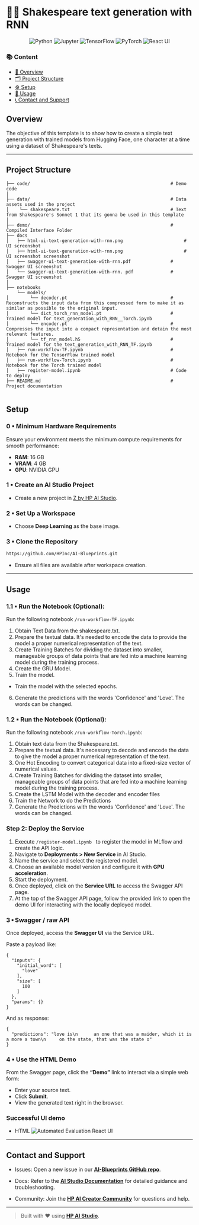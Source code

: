 # 📜💬 Shakespeare text generation with RNN

<div align="center">

![Python](https://img.shields.io/badge/Python-3.10+-blue.svg?logo=python)
![Jupyter](https://img.shields.io/badge/Jupyter-supported-orange.svg?logo=jupyter)
![TensorFlow](https://img.shields.io/badge/TensorFlow-used-ff6f00.svg?logo=tensorflow)
![PyTorch](https://img.shields.io/badge/PyTorch-used-ee4c2c.svg?logo=pytorch)
![React UI](https://img.shields.io/badge/User%20Interface-React-61DAFB.svg?logo=react)

</div>

### 📚 Content

* [🧠 Overview](#overview)
* [🗂 Project Structure](#project-structure)
* [⚙️ Setup](#setup)
* [🚀 Usage](#usage)
* [📞 Contact and Support](#contact-and-support)

## Overview

The objective of this template is to show how to create a simple text generation with trained models from Hugging Face, one character at a time using a dataset of Shakespeare's texts.

 ---

## Project Structure
```
├── code/                                                     # Demo code
│                                   
├── data/                                                     # Data assets used in the project
│    └── shakespeare.txt                                      # Text from Shakespeare's Sonnet 1 that its gonna be used in this template
│
├── demo/                                                     # Compiled Interface Folder
├── docs
│   ├── html-ui-text-generation-with-rnn.png                       # UI screenshot 
│   ├── html-ui-text-generation-with-rnn.png                       # UI screenshot screenshot    
│   ├── swagger-ui-text-generation-with-rnn.pdf               # Swagger UI screenshot 
│   └── swagger-ui-text-generation-with-rnn. pdf              # Swagger UI screenshot
│
├── notebooks
    └── models/
│        └── decoder.pt                                       # Reconstructs the input data from this compressed form to make it as similar as possible to the original input.
│        └── dict_torch_rnn_model.pt                          # Trained model for text_generation_with_RNN__Torch.ipynb
│        └── encoder.pt                                       # Compresses the input into a compact representation and detain the most relevant features.
│        └── tf_rnn_model.h5                                  # Trained model for the text_generation_with_RNN_TF.ipynb
│   ├── run-workflow-TF.ipynb                                 # Notebook for the TensorFlow trained model
│   ├── run-workflow-Torch.ipynb                              # Notebook for the Torch trained model
│   ├── register-model.ipynb                                  # Code to deploy        
├── README.md                                                 # Project documentation
                                    
```
## Setup

### 0 ▪ Minimum Hardware Requirements

Ensure your environment meets the minimum compute requirements for smooth performance:

- **RAM**: 16 GB  
- **VRAM**: 4 GB  
- **GPU**: NVIDIA GPU

### 1 ▪ Create an AI Studio Project

- Create a new project in [Z by HP AI Studio](https://zdocs.datascience.hp.com/docs/aistudio/overview).

### 2 ▪ Set Up a Workspace

- Choose **Deep Learning** as the base image.

### 3 ▪ Clone the Repository

```bash
https://github.com/HPInc/AI-Blueprints.git
```

- Ensure all files are available after workspace creation.

---

## Usage

### 1.1 ▪ Run the Notebook (Optional):
Run the following notebook `/run-workflow-TF.ipynb`:
1. Obtain Text Data from the shakespeare.txt.
2. Prepare the textual data. It's needed to encode the data to provide the model a proper numerical representation of the text.
3. Create Training Batches for dividing the dataset into smaller, manageable groups of data points that are fed into a machine learning model during the training process.
4. Create the GRU Model.
5. Train the model.
- Train the model with the selected epochs.
  
6. Generate the predictions with the words 'Confidence' and 'Love'. The words can be changed.

### 1.2 ▪ Run the Notebook (Optional):
Run the following notebook `/run-workflow-Torch.ipynb`:
1. Obtain text data from the Shakespeare.txt.
2. Prepare the textual data. It's necessary to decode and encode the data to give the model a proper numerical representation of the text.
3. One Hot Encoding to convert categorical data into a fixed-size vector of numerical values.
4. Create Training Batches for dividing the dataset into smaller, manageable groups of data points that are fed into a machine learning model during the training process.
5. Create the LSTM Model with the decoder and encoder files
6. Train the Network to do the Predictions
7. Generate the Predictions with the words 'Confidence' and 'Love'. The words can be changed.

### Step 2: Deploy the Service
1. Execute `/register-model.ipynb ` to register the model in MLflow and create the API logic.  
2. Navigate to **Deployments > New Service** in AI Studio.  
3. Name the service and select the registered model.  
4. Choose an available model version and configure it with **GPU acceleration**.  
5. Start the deployment.  
6. Once deployed, click on the **Service URL** to access the Swagger API page.  
7. At the top of the Swagger API page, follow the provided link to open the demo UI for interacting with the locally deployed model.

### 3 ▪ Swagger / raw API

Once deployed, access the **Swagger UI** via the Service URL.

Paste a payload like:

```
{
  "inputs": {
    "initial_word": [
      "love"
    ],
    "size": [
      100
    ]
  },
  "params": {}
}

```

And as response:

```
{
  "predictions": "love is\n      an one that was a maider, which it is a more a town\n     on the state, that was the state o"
}

```

### 4 ▪ Use the HTML Demo

From the Swagger page, click the **“Demo”** link to interact via a simple web form:

* Enter your source text.
* Click **Submit**.
* View the generated text right in the browser.

### Successful UI demo

- HTML
![Automated Evaluation React UI](docs/html-ui-text-generation-with-rnn.png)  

---

## Contact and Support

- Issues: Open a new issue in our [**AI-Blueprints GitHub repo**](https://github.com/HPInc/AI-Blueprints).

- Docs: Refer to the **[AI Studio Documentation](https://zdocs.datascience.hp.com/docs/aistudio/overview)** for detailed guidance and troubleshooting. 

- Community: Join the [**HP AI Creator Community**](https://community.datascience.hp.com/) for questions and help.

---

> Built with ❤️ using [**HP AI Studio**](https://www.hp.com/us-en/workstations/ai-studio.html).